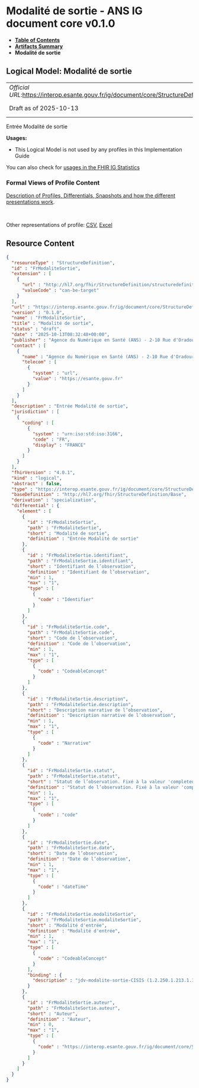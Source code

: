 # Modalité de sortie - ANS IG document core v0.1.0

* [**Table of Contents**](toc.md)
* [**Artifacts Summary**](artifacts.md)
* **Modalité de sortie**

## Logical Model: Modalité de sortie 

| | |
| :--- | :--- |
| *Official URL*:https://interop.esante.gouv.fr/ig/document/core/StructureDefinition/FrModaliteSortie | *Version*:0.1.0 |
| Draft as of 2025-10-13 | *Computable Name*:FrModaliteSortie |

 
Entrée Modalité de sortie 

**Usages:**

* This Logical Model is not used by any profiles in this Implementation Guide

You can also check for [usages in the FHIR IG Statistics](https://packages2.fhir.org/xig/ans.document.fr.core|current/StructureDefinition/FrModaliteSortie)

### Formal Views of Profile Content

 [Description of Profiles, Differentials, Snapshots and how the different presentations work](http://build.fhir.org/ig/FHIR/ig-guidance/readingIgs.html#structure-definitions). 

 

Other representations of profile: [CSV](StructureDefinition-FrModaliteSortie.csv), [Excel](StructureDefinition-FrModaliteSortie.xlsx) 



## Resource Content

```json
{
  "resourceType" : "StructureDefinition",
  "id" : "FrModaliteSortie",
  "extension" : [
    {
      "url" : "http://hl7.org/fhir/StructureDefinition/structuredefinition-type-characteristics",
      "valueCode" : "can-be-target"
    }
  ],
  "url" : "https://interop.esante.gouv.fr/ig/document/core/StructureDefinition/FrModaliteSortie",
  "version" : "0.1.0",
  "name" : "FrModaliteSortie",
  "title" : "Modalité de sortie",
  "status" : "draft",
  "date" : "2025-10-13T08:32:48+00:00",
  "publisher" : "Agence du Numérique en Santé (ANS) - 2-10 Rue d'Oradour-sur-Glane, 75015 Paris",
  "contact" : [
    {
      "name" : "Agence du Numérique en Santé (ANS) - 2-10 Rue d'Oradour-sur-Glane, 75015 Paris",
      "telecom" : [
        {
          "system" : "url",
          "value" : "https://esante.gouv.fr"
        }
      ]
    }
  ],
  "description" : "Entrée Modalité de sortie",
  "jurisdiction" : [
    {
      "coding" : [
        {
          "system" : "urn:iso:std:iso:3166",
          "code" : "FR",
          "display" : "FRANCE"
        }
      ]
    }
  ],
  "fhirVersion" : "4.0.1",
  "kind" : "logical",
  "abstract" : false,
  "type" : "https://interop.esante.gouv.fr/ig/document/core/StructureDefinition/FrModaliteSortie",
  "baseDefinition" : "http://hl7.org/fhir/StructureDefinition/Base",
  "derivation" : "specialization",
  "differential" : {
    "element" : [
      {
        "id" : "FrModaliteSortie",
        "path" : "FrModaliteSortie",
        "short" : "Modalité de sortie",
        "definition" : "Entrée Modalité de sortie"
      },
      {
        "id" : "FrModaliteSortie.identifiant",
        "path" : "FrModaliteSortie.identifiant",
        "short" : "Identifiant de l’observation",
        "definition" : "Identifiant de l’observation",
        "min" : 1,
        "max" : "1",
        "type" : [
          {
            "code" : "Identifier"
          }
        ]
      },
      {
        "id" : "FrModaliteSortie.code",
        "path" : "FrModaliteSortie.code",
        "short" : "Code de l’observation",
        "definition" : "Code de l’observation",
        "min" : 1,
        "max" : "1",
        "type" : [
          {
            "code" : "CodeableConcept"
          }
        ]
      },
      {
        "id" : "FrModaliteSortie.description",
        "path" : "FrModaliteSortie.description",
        "short" : "Description narrative de l’observation",
        "definition" : "Description narrative de l’observation",
        "min" : 1,
        "max" : "1",
        "type" : [
          {
            "code" : "Narrative"
          }
        ]
      },
      {
        "id" : "FrModaliteSortie.statut",
        "path" : "FrModaliteSortie.statut",
        "short" : "Statut de l’observation. Fixé à la valeur 'completed'",
        "definition" : "Statut de l’observation. Fixé à la valeur 'completed'",
        "min" : 1,
        "max" : "1",
        "type" : [
          {
            "code" : "code"
          }
        ]
      },
      {
        "id" : "FrModaliteSortie.date",
        "path" : "FrModaliteSortie.date",
        "short" : "Date de l’observation",
        "definition" : "Date de l’observation",
        "min" : 1,
        "max" : "1",
        "type" : [
          {
            "code" : "dateTime"
          }
        ]
      },
      {
        "id" : "FrModaliteSortie.modaliteSortie",
        "path" : "FrModaliteSortie.modaliteSortie",
        "short" : "Modalité d'entrée",
        "definition" : "Modalité d'entrée",
        "min" : 1,
        "max" : "1",
        "type" : [
          {
            "code" : "CodeableConcept"
          }
        ],
        "binding" : {
          "description" : "jdv-modalite-sortie-CISIS (1.2.250.1.213.1.1.5.74) ou autre JDV spécifique à un volet"
        }
      },
      {
        "id" : "FrModaliteSortie.auteur",
        "path" : "FrModaliteSortie.auteur",
        "short" : "Auteur",
        "definition" : "Auteur",
        "min" : 0,
        "max" : "1",
        "type" : [
          {
            "code" : "https://interop.esante.gouv.fr/ig/document/core/StructureDefinition/Auteur"
          }
        ]
      }
    ]
  }
}

```
